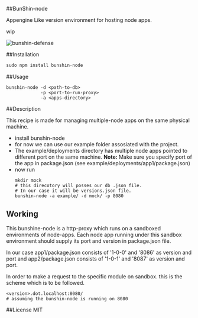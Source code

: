 ##BunShin-node

Appengine Like version environment for hosting node apps.

wip

![bunshin-defense](https://cloud.githubusercontent.com/assets/5940286/13014468/f862143a-d1d9-11e5-8aba-1acf180fa137.gif)

##Installation

```javascript
sudo npm install bunshin-node

```

##Usage

```
bunshin-node -d <path-to-db>
             -p <port-to-run-proxy>
             -a <apps-directory>
```

##Description

This recipe is made for managing multiple-node apps on the same physical
machine.

* install bunshin-node
* for now we can use our example folder assosiated with the project.
* The example/deployments directory has multiple node apps pointed to
  different port on the same machine.
  <b>Note:</b> Make sure you specify port of the app in package.json
  (see example/deployments/app1/package.json)
* now run
  ```
  mkdir mock
  # this direcotory will posses our db .json file.
  # In our case it will be versions.json file.
  bunshin-node -a example/ -d mock/ -p 8080

  ```

## Working

This bunshine-node is a http-proxy which runs on a sandboxed environments of
node-apps. Each node app running under this sandbox environment should supply
its port and version in package.json file.

In our case app1/package.json consists of '1-0-0' and '8086' as version and port
and app2/package.json consists of '1-0-1' and '8087' as version and port.

In order to make a request to the specific module on sandbox.
this is the scheme which is to be followed.

```
<version>.dot.localhost:8080/
# assuming the bunshin-node is running on 8080

```

##License
MIT
